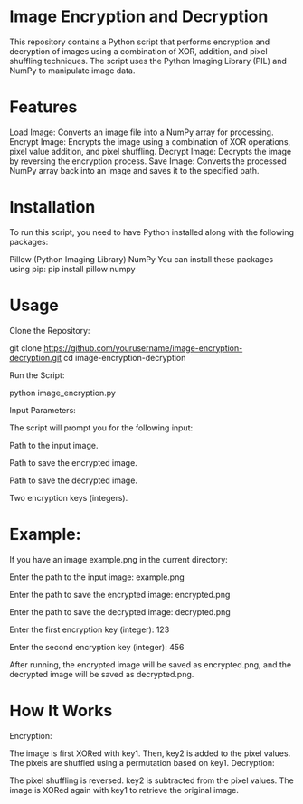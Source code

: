 # Image Encryption and Decryption
This repository contains a Python script that performs encryption and decryption of images using a combination of XOR, addition, and pixel shuffling techniques. The script uses the Python Imaging Library (PIL) and NumPy to manipulate image data.

# Features
Load Image: Converts an image file into a NumPy array for processing.
Encrypt Image: Encrypts the image using a combination of XOR operations, pixel value addition, and pixel shuffling.
Decrypt Image: Decrypts the image by reversing the encryption process.
Save Image: Converts the processed NumPy array back into an image and saves it to the specified path.
# Installation
To run this script, you need to have Python installed along with the following packages:

Pillow (Python Imaging Library)
NumPy
You can install these packages using pip:
pip install pillow numpy
# Usage

Clone the Repository:

git clone https://github.com/yourusername/image-encryption-decryption.git
cd image-encryption-decryption

Run the Script:


python image_encryption.py


Input Parameters:

The script will prompt you for the following input:

Path to the input image.

Path to save the encrypted image.

Path to save the decrypted image.

Two encryption keys (integers).

# Example:

If you have an image example.png in the current directory:

Enter the path to the input image: example.png

Enter the path to save the encrypted image: encrypted.png

Enter the path to save the decrypted image: decrypted.png

Enter the first encryption key (integer): 123

Enter the second encryption key (integer): 456

After running, the encrypted image will be saved as encrypted.png, and the decrypted image will be saved as decrypted.png.

# How It Works
Encryption:

The image is first XORed with key1.
Then, key2 is added to the pixel values.
The pixels are shuffled using a permutation based on key1.
Decryption:

The pixel shuffling is reversed.
key2 is subtracted from the pixel values.
The image is XORed again with key1 to retrieve the original image.
